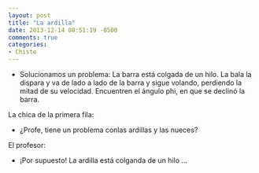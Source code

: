 ```yaml
---
layout: post
title: "La ardilla"
date: 2013-12-14 08:51:19 -0500
comments: true
categories:
- Chiste
---
```


- Solucionamos un problema: La barra está colgada de un hilo. La bala
la dispara y va de lado a lado de la barra y sigue volando, perdiendo la mitad
de su velocidad. Encuentren el ángulo phi, en que se declinó la barra.

La chica de la primera fila:

- ¿Profe, tiene un problema conlas ardillas y las nueces?

El profesor:

- ¡Por supuesto! La ardilla está colganda de un hilo ...
